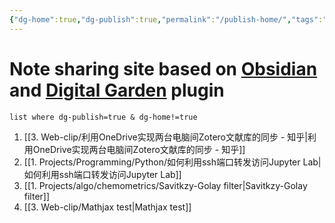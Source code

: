 ```yaml
---
{"dg-home":true,"dg-publish":true,"permalink":"/publish-home/","tags":"gardenEntry"}
---
```


# Note sharing site based on [Obsidian](https://obsidian.md/) and [Digital Garden](https://github.com/oleeskild/Obsidian-Digital-Garden) plugin

```dataview
list where dg-publish=true & dg-home!=true
```

1. [[3. Web-clip/利用OneDrive实现两台电脑间Zotero文献库的同步 - 知乎|利用OneDrive实现两台电脑间Zotero文献库的同步 - 知乎]]
2. [[1. Projects/Programming/Python/如何利用ssh端口转发访问Jupyter Lab|如何利用ssh端口转发访问Jupyter Lab]]
3. [[1. Projects/algo/chemometrics/Savitkzy-Golay filter|Savitkzy-Golay filter]]
4. [[3. Web-clip/Mathjax test|Mathjax test]]